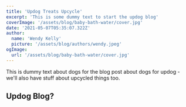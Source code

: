 ```yaml
---
title: 'Updog Treats Upcycle'
excerpt: 'This is some dummy text to start the updog blog' 
coverImage: '/assets/blog/baby-bath-water/cover.jpg'
date: '2021-05-07T05:35:07.322Z'
author:
  name: 'Wendy Kelly'
  picture: '/assets/blog/authors/wendy.jpeg'
ogImage:
  url: '/assets/blog/baby-bath-water/cover.jpg'
---
```


This is dummy text about dogs for the blog post about dogs for updog - we'll also have stuff about upcycled things too.

## Updog Blog?